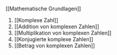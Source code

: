 [[Mathematische Grundlagen]]

1. [[Komplexe Zahl]]
2. [[Addition von komplexen Zahlen]]
3. [[Multiplikation von komplexen Zahlen]]
4. [[Konjugierte komplexe Zahlen]]
5. [[Betrag von komplexen Zahlen]]
